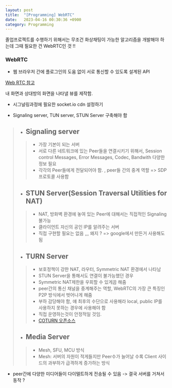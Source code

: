 ```yaml
---
layout: post
title:  "[Programming] WebRTC"
date:   2023-04-16 00:30:36 +0900
category: Programming
---
```


졸업프로젝트를 수행하기 위해서는 무조건 화상채팅이 가능한 알고리즘을 개발해야 하는데 그때 필요한 건 WebRTC인 것 !! 



### WebRTC
- 웹 브라우저 간에 플로그인의 도움 없이 서로 통신할 수 있도록 설계된 API

[Web RTC 참고](https://velog.io/@ehdrms2034/WebRTC-%EC%9B%B9%EB%B8%8C%EB%9D%BC%EC%9A%B0%EC%A0%80%EB%A1%9C-%ED%99%94%EC%83%81-%EC%B1%84%ED%8C%85%EC%9D%84-%EB%A7%8C%EB%93%A4-%EC%88%98-%EC%9E%88%EB%8B%A4%EA%B3%A0)

내 화면과 상대방의 화면을 나타낼 뷰를 제작함. 
<script src="https://gist.github.com/Sunjung-Dev/1332dee61826cf102ce1132e0f03c564.js"></script>
- 시그널링과정에 필요한 socket.io cdn 설정하기 

- Signaling server, TUN server, STUN Server 구축해야 함 
> - ## Signaling server 
>> - 가장 기본이 되는 서버 
>> - 서로 다른 네트워크에 있는 Peer들을 연결시키기 위해서, Session control Messages, Error Messages, Codec, Bandwith 다양한 정보 필요 
>> - 각각의 Peer들에게 전달되어야 함. , peer들 간의 중계 역할 => SDP 프로토콜 사용함 
> - ## STUN Server(Session Traversal Utilities for NAT)
>> - NAT, 방화벽 환경에 놓여 있는 Peer에 대해서는 직접적인 Signaling 불가능 
>> - 클라이언트 자신의 공인 IP를 알려주는 서버 
>> - 직접 구현할  필요는 없음 ,,, 왜지 ? => google에서 만든거 사용해도 됨 
> - ## TURN Server
>> - 보호정책이 강한 NAT, 라우터, Symmetric NAT 환경에서 나타남 
>> - STUN Server을 통해서도 연결이 불가능했던 경우 
>> - Symmetric NAT제한을 우회할 수 있게끔 해줌 
>> - peer간의 통신 채널을 중계해주는 역할, WebRTC의 가장 큰 특징인 P2P 방식에서 벗어나게 해줌 
>> - 부하 감당해야 함, 얘 최후의 수단으로 사용해라 local, public IP를 사용하지 못하는 경우에 사용해야 함 
>> - 직접 운영하는것이 안정적일 것임. 
>> - [COTURN 오픈소스]()
> - ## Media Server 
>> - Mesh, SFU, MCU 방식 
>> - Mesh: 서버의 자원이 적게들지만 Peer수가 늘어날 수록 Client 사이드의 과부하가 급격하게 증가하는 방식
- peer간에 다양한 미디어들이 다이텔트하게 전송될 수 있음 -> 결국 서버를 거쳐서 동작 ? 


